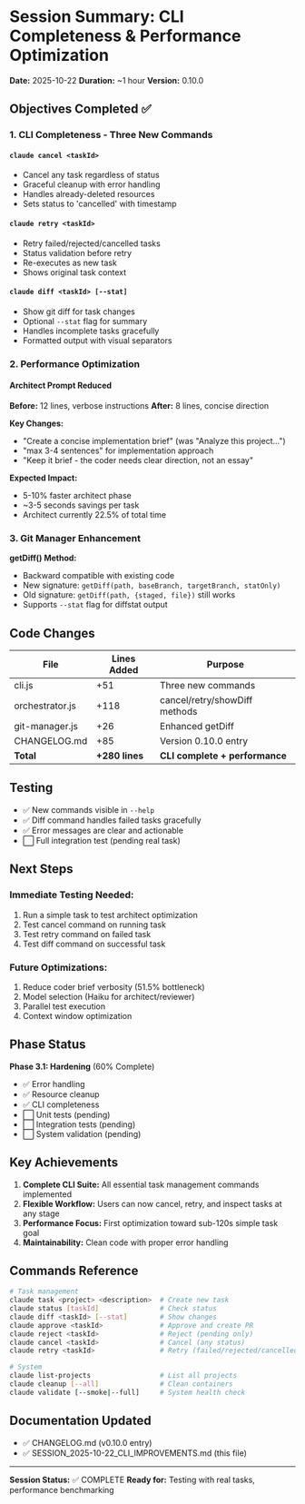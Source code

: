 # Session Summary: CLI Completeness & Performance Optimization
**Date:** 2025-10-22
**Duration:** ~1 hour
**Version:** 0.10.0

## Objectives Completed ✅

### 1. CLI Completeness - Three New Commands

#### `claude cancel <taskId>`
- Cancel any task regardless of status
- Graceful cleanup with error handling
- Handles already-deleted resources
- Sets status to 'cancelled' with timestamp

#### `claude retry <taskId>`
- Retry failed/rejected/cancelled tasks
- Status validation before retry
- Re-executes as new task
- Shows original task context

#### `claude diff <taskId> [--stat]`
- Show git diff for task changes
- Optional `--stat` flag for summary
- Handles incomplete tasks gracefully
- Formatted output with visual separators

### 2. Performance Optimization

#### Architect Prompt Reduced
**Before:** 12 lines, verbose instructions
**After:** 8 lines, concise direction

**Key Changes:**
- "Create a concise implementation brief" (was "Analyze this project...")
- "max 3-4 sentences" for implementation approach
- "Keep it brief - the coder needs clear direction, not an essay"

**Expected Impact:**
- 5-10% faster architect phase
- ~3-5 seconds savings per task
- Architect currently 22.5% of total time

### 3. Git Manager Enhancement

**getDiff() Method:**
- Backward compatible with existing code
- New signature: `getDiff(path, baseBranch, targetBranch, statOnly)`
- Old signature: `getDiff(path, {staged, file})` still works
- Supports `--stat` flag for diffstat output

## Code Changes

| File | Lines Added | Purpose |
|------|-------------|---------|
| cli.js | +51 | Three new commands |
| orchestrator.js | +118 | cancel/retry/showDiff methods |
| git-manager.js | +26 | Enhanced getDiff |
| CHANGELOG.md | +85 | Version 0.10.0 entry |
| **Total** | **+280 lines** | **CLI complete + performance** |

## Testing

- ✅ New commands visible in `--help`
- ✅ Diff command handles failed tasks gracefully
- ✅ Error messages are clear and actionable
- ⬜ Full integration test (pending real task)

## Next Steps

### Immediate Testing Needed:
1. Run a simple task to test architect optimization
2. Test cancel command on running task
3. Test retry command on failed task
4. Test diff command on successful task

### Future Optimizations:
1. Reduce coder brief verbosity (51.5% bottleneck)
2. Model selection (Haiku for architect/reviewer)
3. Parallel test execution
4. Context window optimization

## Phase Status

**Phase 3.1: Hardening** (60% Complete)
- ✅ Error handling
- ✅ Resource cleanup  
- ✅ CLI completeness
- ⬜ Unit tests (pending)
- ⬜ Integration tests (pending)
- ⬜ System validation (pending)

## Key Achievements

1. **Complete CLI Suite:** All essential task management commands implemented
2. **Flexible Workflow:** Users can now cancel, retry, and inspect tasks at any stage
3. **Performance Focus:** First optimization toward sub-120s simple task goal
4. **Maintainability:** Clean code with proper error handling

## Commands Reference

```bash
# Task management
claude task <project> <description>  # Create new task
claude status [taskId]               # Check status
claude diff <taskId> [--stat]        # Show changes
claude approve <taskId>              # Approve and create PR
claude reject <taskId>               # Reject (pending only)
claude cancel <taskId>               # Cancel (any status)
claude retry <taskId>                # Retry (failed/rejected/cancelled)

# System
claude list-projects                 # List all projects
claude cleanup [--all]               # Clean containers
claude validate [--smoke|--full]     # System health check
```

## Documentation Updated

- ✅ CHANGELOG.md (v0.10.0 entry)
- ✅ SESSION_2025-10-22_CLI_IMPROVEMENTS.md (this file)

---

**Session Status:** ✅ COMPLETE
**Ready for:** Testing with real tasks, performance benchmarking
